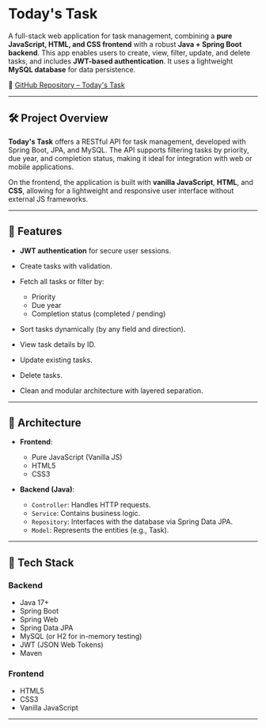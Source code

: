 # Today's Task

A full-stack web application for task management, combining a **pure JavaScript, HTML, and CSS frontend** with a robust **Java + Spring Boot backend**. This app enables users to create, view, filter, update, and delete tasks, and includes **JWT-based authentication**. It uses a lightweight **MySQL database** for data persistence.

🔗 [GitHub Repository – Today's Task](https://github.com/DuvanTP/Task-Project.git)

---

## 🛠 Project Overview

**Today's Task** offers a RESTful API for task management, developed with Spring Boot, JPA, and MySQL. The API supports filtering tasks by priority, due year, and completion status, making it ideal for integration with web or mobile applications.

On the frontend, the application is built with **vanilla JavaScript**, **HTML**, and **CSS**, allowing for a lightweight and responsive user interface without external JS frameworks.

---

## 🚀 Features

* **JWT authentication** for secure user sessions.
* Create tasks with validation.
* Fetch all tasks or filter by:

  * Priority
  * Due year
  * Completion status (completed / pending)
* Sort tasks dynamically (by any field and direction).
* View task details by ID.
* Update existing tasks.
* Delete tasks.
* Clean and modular architecture with layered separation.

---

## 🧱 Architecture

* **Frontend**:

  * Pure JavaScript (Vanilla JS)
  * HTML5
  * CSS3

* **Backend (Java)**:

  * `Controller`: Handles HTTP requests.
  * `Service`: Contains business logic.
  * `Repository`: Interfaces with the database via Spring Data JPA.
  * `Model`: Represents the entities (e.g., Task).

---

## 🧰 Tech Stack

### Backend

* Java 17+
* Spring Boot
* Spring Web
* Spring Data JPA
* MySQL (or H2 for in-memory testing)
* JWT (JSON Web Tokens)
* Maven

### Frontend

* HTML5
* CSS3
* Vanilla JavaScript

---


